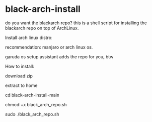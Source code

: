 # black-arch-install
do you want the blackarch repo? this is a shell script for installing the blackarch repo on top of ArchLinux.

Install arch linux distro:

recommendation: manjaro or arch linux os.

garuda os setup assistant adds the repo for you, btw

How to install: 

download zip 

extract to home 

cd black-arch-install-main

chmod +x black_arch_repo.sh

sudo ./black_arch_repo.sh



